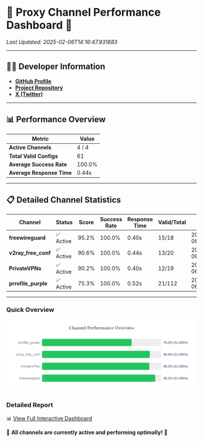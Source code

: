# 🌟 Proxy Channel Performance Dashboard 🌟

_Last Updated: 2025-02-06T14:16:47.931883_

---

## 👩‍💻 Developer Information

- **[GitHub Profile](https://github.com/4n0nymou3)**  
- **[Project Repository](https://github.com/4n0nymou3/multi-proxy-config-fetcher)**  
- **[X (Twitter)](https://x.com/4n0nymou3)**  

---

## 📊 Performance Overview

| Metric                | Value       |
|-----------------------|-------------|
| **Active Channels**   | 4 / 4       |
| **Total Valid Configs** | 61          |
| **Average Success Rate** | 100.0%      |
| **Average Response Time** | 0.44s       |

---

## 📋 Detailed Channel Statistics

| Channel          | Status     | Score  | Success Rate | Response Time | Valid/Total | Last Success               |
|------------------|------------|--------|--------------|---------------|-------------|----------------------------|
| **freewireguard**  | ✅ Active  | 95.2%  | 100.0% | 0.40s         | 15/18       | 2025-02-06T14:16:47.930043 |
| **v2ray_free_conf**  | ✅ Active  | 90.6%  | 100.0% | 0.44s         | 13/20       | 2025-02-06T14:16:47.075835 |
| **PrivateVPNs**  | ✅ Active  | 90.2%  | 100.0% | 0.40s         | 12/19       | 2025-02-06T14:16:47.504465 |
| **prrofile_purple**  | ✅ Active  | 75.3%  | 100.0% | 0.52s         | 21/112       | 2025-02-06T14:16:46.609843 |

---

### Quick Overview
<div align="center">
  <a href="https://raw.githubusercontent.com/nullluser/NullRepo/refs/heads/main/assets/channel_stats_chart.svg">
    <img src="https://raw.githubusercontent.com/nullluser/NullRepo/refs/heads/main/assets/channel_stats_chart.svg" alt="Source Performance Statistics" width="800">
  </a>
</div>

### Detailed Report
📊 [View Full Interactive Dashboard](https://htmlpreview.github.io/?https://github.com/nullluser/NullRepo/blob/main/assets/performance_report.html)

🎉 **All channels are currently active and performing optimally!** 🎉
